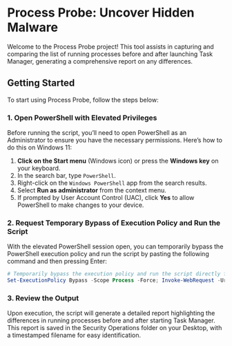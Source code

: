 # Process Probe: Uncover Hidden Malware

Welcome to the Process Probe project! This tool assists in capturing and comparing the list of running processes before and after launching Task Manager, generating a comprehensive report on any differences.

## Getting Started

To start using Process Probe, follow the steps below:

### 1. Open PowerShell with Elevated Privileges

Before running the script, you’ll need to open PowerShell as an Administrator to ensure you have the necessary permissions. Here’s how to do this on Windows 11:

1. **Click on the Start menu** (Windows icon) or press the **Windows key** on your keyboard.
2. In the search bar, type `PowerShell`.
3. Right-click on the `Windows PowerShell` app from the search results.
4. Select **Run as administrator** from the context menu.
5. If prompted by User Account Control (UAC), click **Yes** to allow PowerShell to make changes to your device.

### 2. Request Temporary Bypass of Execution Policy and Run the Script

With the elevated PowerShell session open, you can temporarily bypass the PowerShell execution policy and run the script by pasting the following command and then pressing Enter:

```powershell
# Temporarily bypass the execution policy and run the script directly from GitHub
Set-ExecutionPolicy Bypass -Scope Process -Force; Invoke-WebRequest -Uri "https://raw.githubusercontent.com/simon-im-security/Process-Probe/main/win_process_probe.ps1" -OutFile "$env:TEMP\win_process_probe.ps1"; Start-Sleep -Seconds 1; & "$env:TEMP\win_process_probe.ps1"
```

### 3. Review the Output
Upon execution, the script will generate a detailed report highlighting the differences in running processes before and after starting Task Manager. This report is saved in the Security Operations folder on your Desktop, with a timestamped filename for easy identification.
